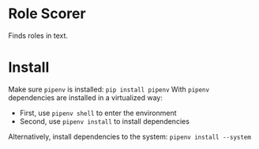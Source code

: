 # Role Scorer
Finds roles in text.

# Install
Make sure `pipenv` is installed: `pip install pipenv`
With `pipenv` dependencies are installed in a virtualized way:
  - First, use `pipenv shell` to enter the environment
  - Second, use `pipenv install` to install dependencies

Alternatively, install dependencies to the system: `pipenv install --system`
